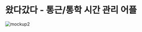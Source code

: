 # 왔다갔다 - 통근/통학 시간 관리 어플
![mockup2](https://user-images.githubusercontent.com/63048392/204115810-52b4758e-cba6-4841-9b6b-89730e5216de.png)

